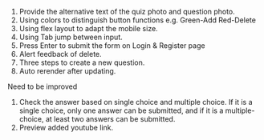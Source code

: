 1. Provide the alternative text of the quiz photo and question photo.
2. Using colors to distinguish button functions e.g. Green-Add Red-Delete
3. Using flex layout to adapt the mobile size.
4. Using Tab jump between input.
5. Press Enter to submit the form on Login & Register page
6. Alert feedback of delete.
7. Three steps to create a new question.
8. Auto rerender after updating.

Need to be improved
1. Check the answer based on single choice and multiple choice. If it is a single choice, only one answer can be submitted, and if it is a multiple-choice, at least two answers can be submitted.
2. Preview added youtube link.